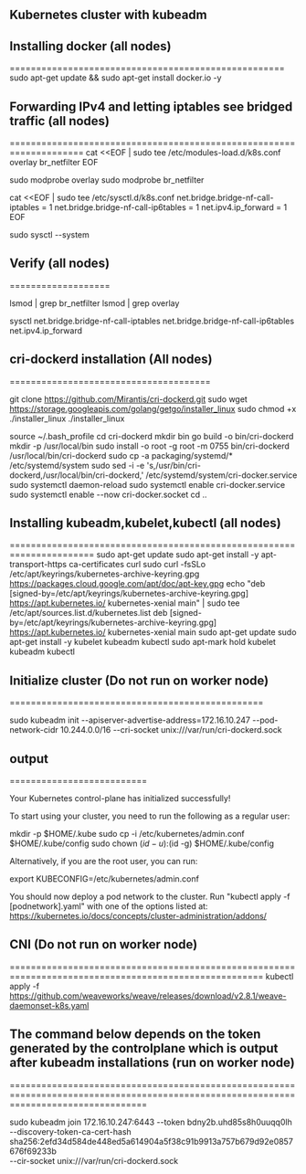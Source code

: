 ## Kubernetes cluster with kubeadm

## Installing docker (all nodes)
====================================================
  sudo apt-get update && sudo apt-get install docker.io -y

## Forwarding IPv4 and letting iptables see bridged traffic (all nodes)
====================================================================
cat <<EOF | sudo tee /etc/modules-load.d/k8s.conf
overlay
br_netfilter
EOF

sudo modprobe overlay
sudo modprobe br_netfilter

cat <<EOF | sudo tee /etc/sysctl.d/k8s.conf
net.bridge.bridge-nf-call-iptables  = 1
net.bridge.bridge-nf-call-ip6tables = 1
net.ipv4.ip_forward                 = 1
EOF

sudo sysctl --system

## Verify (all nodes)
===================

lsmod | grep br_netfilter
lsmod | grep overlay

sysctl net.bridge.bridge-nf-call-iptables net.bridge.bridge-nf-call-ip6tables net.ipv4.ip_forward

## cri-dockerd installation (All nodes)
======================================

  git clone https://github.com/Mirantis/cri-dockerd.git
  sudo wget https://storage.googleapis.com/golang/getgo/installer_linux
  sudo chmod +x ./installer_linux
  ./installer_linux

  source ~/.bash_profile
  cd cri-dockerd
  mkdir bin
  go build -o bin/cri-dockerd
  mkdir -p /usr/local/bin
  sudo install -o root -g root -m 0755 bin/cri-dockerd /usr/local/bin/cri-dockerd
  sudo cp -a packaging/systemd/* /etc/systemd/system
  sudo sed -i -e 's,/usr/bin/cri-dockerd,/usr/local/bin/cri-dockerd,' /etc/systemd/system/cri-docker.service
  sudo systemctl daemon-reload
  sudo systemctl enable cri-docker.service
  sudo systemctl enable --now cri-docker.socket
  cd ..


## Installing kubeadm,kubelet,kubectl (all nodes)
======================================================================
 sudo apt-get update
 sudo apt-get install -y apt-transport-https ca-certificates curl
 sudo curl -fsSLo /etc/apt/keyrings/kubernetes-archive-keyring.gpg https://packages.cloud.google.com/apt/doc/apt-key.gpg
 echo "deb [signed-by=/etc/apt/keyrings/kubernetes-archive-keyring.gpg] https://apt.kubernetes.io/ kubernetes-xenial main" | sudo tee /etc/apt/sources.list.d/kubernetes.list
 deb [signed-by=/etc/apt/keyrings/kubernetes-archive-keyring.gpg] https://apt.kubernetes.io/ kubernetes-xenial main
 sudo apt-get update
 sudo apt-get install -y kubelet kubeadm kubectl
 sudo apt-mark hold kubelet kubeadm kubectl



## Initialize cluster (Do not run on worker node)
================================================

sudo kubeadm init --apiserver-advertise-address=172.16.10.247 --pod-network-cidr 10.244.0.0/16 --cri-socket unix:///var/run/cri-dockerd.sock

## output
==========================

Your Kubernetes control-plane has initialized successfully!

To start using your cluster, you need to run the following as a regular user:

  mkdir -p $HOME/.kube
  sudo cp -i /etc/kubernetes/admin.conf $HOME/.kube/config
  sudo chown $(id -u):$(id -g) $HOME/.kube/config

Alternatively, if you are the root user, you can run:

  export KUBECONFIG=/etc/kubernetes/admin.conf

You should now deploy a pod network to the cluster.
Run "kubectl apply -f [podnetwork].yaml" with one of the options listed at:
  https://kubernetes.io/docs/concepts/cluster-administration/addons/


## CNI (Do not run on worker node)
======================================================================================================
kubectl apply -f https://github.com/weaveworks/weave/releases/download/v2.8.1/weave-daemonset-k8s.yaml



## The command below depends on the token generated by the controlplane which is output after kubeadm installations (run on worker node)
======================================================================================================================================

sudo kubeadm join 172.16.10.247:6443 --token bdny2b.uhd85s8h0uuqq0lh \
	--discovery-token-ca-cert-hash sha256:2efd34d584de448ed5a614904a5f38c91b9913a757b679d92e0857676f69233b \
	--cir-socket unix:///var/run/cri-dockerd.sock
